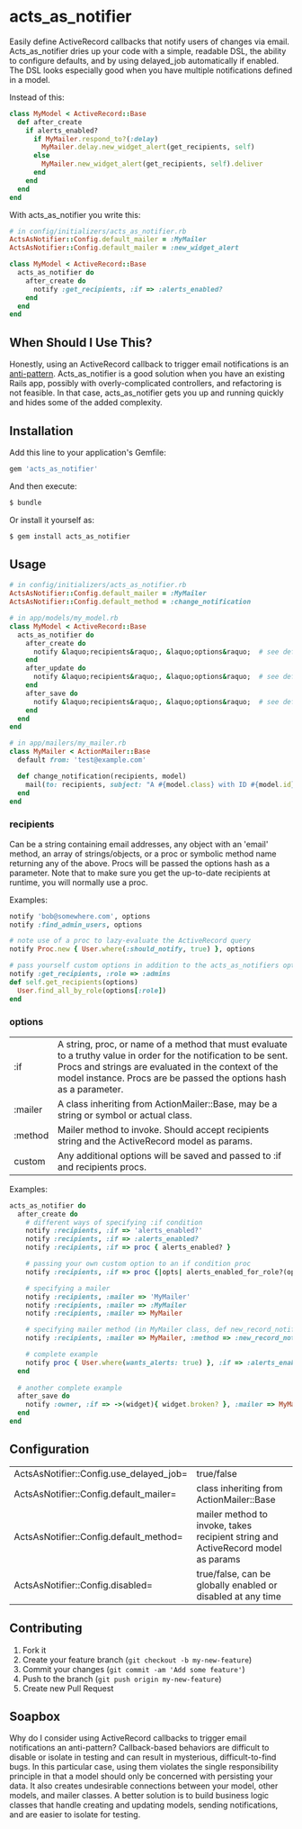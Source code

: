 # acts_as_notifier

Easily define ActiveRecord callbacks that notify users of changes via email. Acts_as_notifier dries up your code with
a simple, readable DSL, the ability to configure defaults, and by using delayed_job automatically if enabled. The DSL
looks especially good when you have multiple notifications defined in a model.

Instead of this:

```ruby
class MyModel < ActiveRecord::Base
  def after_create
    if alerts_enabled?
      if MyMailer.respond_to?(:delay)
        MyMailer.delay.new_widget_alert(get_recipients, self)
      else
        MyMailer.new_widget_alert(get_recipients, self).deliver
      end
    end
  end
end
```

With acts_as_notifier you write this:

```ruby
# in config/initializers/acts_as_notifier.rb
ActsAsNotifier::Config.default_mailer = :MyMailer
ActsAsNotifier::Config.default_mailer = :new_widget_alert

class MyModel < ActiveRecord::Base
  acts_as_notifier do
    after_create do
      notify :get_recipients, :if => :alerts_enabled?
    end
  end
end
```

## When Should I Use This?

Honestly, using an ActiveRecord callback to trigger email notifications is an [anti-pattern](#soapbox).
Acts_as_notifier is a good solution when you have an existing Rails app, possibly with overly-complicated controllers,
and refactoring is not feasible. In that case, acts_as_notifier gets you up and running quickly and hides some of the
added complexity.

## Installation

Add this line to your application's Gemfile:

```ruby
gem 'acts_as_notifier'
```

And then execute:

```ruby
$ bundle
```

Or install it yourself as:

```ruby
$ gem install acts_as_notifier
```

## Usage

```ruby
# in config/initializers/acts_as_notifier.rb
ActsAsNotifier::Config.default_mailer = :MyMailer
ActsAsNotifier::Config.default_method = :change_notification

# in app/models/my_model.rb
class MyModel < ActiveRecord::Base
  acts_as_notifier do
    after_create do
      notify &laquo;recipients&raquo;, &laquo;options&raquo;  # see definitions below
    end
    after_update do
      notify &laquo;recipients&raquo;, &laquo;options&raquo;  # see definitions below
    end
    after_save do
      notify &laquo;recipients&raquo;, &laquo;options&raquo;  # see definitions below
    end
  end
end

# in app/mailers/my_mailer.rb
class MyMailer < ActionMailer::Base
  default from: 'test@example.com'

  def change_notification(recipients, model)
    mail(to: recipients, subject: "A #{model.class} with ID #{model.id} was changed")
  end
end
```

### recipients

Can be a string containing email addresses, any object with an 'email' method, an array of strings/objects,
or a proc or symbolic method name returning any of the above. Procs will be passed the options hash as a parameter.
Note that to make sure you get the up-to-date recipients at runtime, you will normally use a proc.

Examples:

```ruby
notify 'bob@somewhere.com', options
notify :find_admin_users, options

# note use of a proc to lazy-evaluate the ActiveRecord query
notify Proc.new { User.where(:should_notify, true) }, options

# pass yourself custom options in addition to the acts_as_notifiers options
notify :get_recipients, :role => :admins
def self.get_recipients(options)
  User.find_all_by_role(options[:role])
end
```

### options

<table>
<tr><td>:if</td><td>A string, proc, or name of a method that must evaluate to a truthy value in order for the notification to be sent. Procs and strings are evaluated in the context of the model instance. Procs are be passed the options hash as a parameter.</td></tr>
<tr><td>:mailer</td><td>A class inheriting from ActionMailer::Base, may be a string or symbol or actual class.</td></tr>
<tr><td>:method</td><td>Mailer method to invoke. Should accept recipients string and the ActiveRecord model as params.</td></tr>
<tr><td>custom</td><td>Any additional options will be saved and passed to :if and recipients procs.</td></tr>
</table>

Examples:


```ruby
acts_as_notifier do
  after_create do
    # different ways of specifying :if condition
    notify :recipients, :if => 'alerts_enabled?'
    notify :recipients, :if => :alerts_enabled?
    notify :recipients, :if => proc { alerts_enabled? }

    # passing your own custom option to an if condition proc
    notify :recipients, :if => proc {|opts| alerts_enabled_for_role?(opts[:role]) }, :role => :admin

    # specifying a mailer
    notify :recipients, :mailer => 'MyMailer'
    notify :recipients, :mailer => :MyMailer
    notify :recipients, :mailer => MyMailer

    # specifying mailer method (in MyMailer class, def new_record_notification(recipients, model))
    notify :recipients, :mailer => MyMailer, :method => :new_record_notification

    # complete example
    notify proc { User.where(wants_alerts: true) }, :if => :alerts_enabled?, :mailer => MyMailer, :method => :new_widget_alert
  end
                                                                                  x
  # another complete example
  after_save do
    notify :owner, :if => ->(widget){ widget.broken? }, :mailer => MyMailer, :method => :broken_widget_alert
  end
end
```

## Configuration

<table>
<tr><td>ActsAsNotifier::Config.use_delayed_job=</td><td>true/false</td></tr>
<tr><td>ActsAsNotifier::Config.default_mailer=</td><td>class inheriting from ActionMailer::Base</td></tr>
<tr><td>ActsAsNotifier::Config.default_method=</td><td>mailer method to invoke, takes recipient string and ActiveRecord model as params</td></tr>
<tr><td>ActsAsNotifier::Config.disabled=</td><td>true/false, can be globally enabled or disabled at any time</td></tr>
</table>

## Contributing

1. Fork it
2. Create your feature branch (`git checkout -b my-new-feature`)
3. Commit your changes (`git commit -am 'Add some feature'`)
4. Push to the branch (`git push origin my-new-feature`)
5. Create new Pull Request

## <a name="soapbox"></a>Soapbox

Why do I consider using ActiveRecord callbacks to trigger email notifications an anti-pattern? Callback-based behaviors
are difficult to disable or isolate in testing and can result in mysterious, difficult-to-find bugs. In this particular
case, using them violates the single responsibility principle in that a model should only be concerned with persisting
your data. It also creates undesirable connections between your model, other models, and mailer classes. A better
solution is to build business logic classes that handle creating and updating models, sending notifications, and are
easier to isolate for testing.
